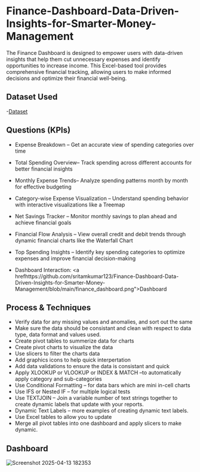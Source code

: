 # Finance-Dashboard-Data-Driven-Insights-for-Smarter-Money-Management
The Finance Dashboard is designed to empower users with data-driven insights that help them cut unnecessary expenses and identify opportunities to increase income. This Excel-based tool provides comprehensive financial tracking, allowing users to make informed decisions and optimize their financial well-being.

## Dataset Used
-<a href="https://github.com/sritamkumar123/Finance-Dashboard-Data-Driven-Insights-for-Smarter-Money-Management/blob/main/personal_finanace_dashboard_updated.xlsx">Dataset</a>

## Questions (KPIs)
* Expense Breakdown – Get an accurate view of spending categories over time 
* Total Spending Overview– Track spending across different accounts for better financial insights 
* Monthly Expense Trends– Analyze spending patterns month by month for effective budgeting 
* Category-wise Expense Visualization – Understand spending behavior with interactive visualizations like a Treemap
* Net Savings Tracker – Monitor monthly savings to plan ahead and achieve financial goals
* Financial Flow Analysis – View overall credit and debit trends through dynamic financial charts like the Waterfall Chart
* Top Spending Insights – Identify key spending categories to optimize expenses and improve financial decision-making 

* Dashboard Interaction: <a hrefhttps://github.com/sritamkumar123/Finance-Dashboard-Data-Driven-Insights-for-Smarter-Money-Management/blob/main/finance_dashboard.png">Dashboard</a>

## Process & Techniques
* Verify data for any missing values and anomalies, and sort out the same
* Make sure the data should be consistant and clean with respect to data type, data format and values used.
* Create pivot tables to summerize data for charts
* Create pivot charts to visualize the data
* Use slicers to filter the charts data
* Add graphics icons to help quick interpertation
* Add data validations to ensure the data is consistant and quick
* Apply XLOOKUP or VLOOKUP or INDEX & MATCH –to automatically apply category and sub-categories
* Use Conditional Formatting – for data bars which are mini in-cell charts
* Use IFS or Nested IF – for multiple logical tests
* Use TEXTJOIN – Join a variable number of text strings together to create dynamic labels that update with your reports.
* Dynamic Text Labels – more examples of creating dynamic text labels.
* Use Excel tables to allow you to update   
* Merge all pivot tables into one dashboard and apply slicers to make dynamic.

## Dashboard
![Screenshot 2025-04-13 182353](https://github.com/user-attachments/assets/a35183b0-0502-405d-997f-05bbddb20740)
